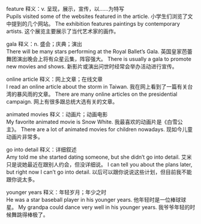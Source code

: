 feature 释义：v. 呈现，展示，宣传，以……为特写  
Pupils visited some of the websites featured in the article.
小学生们浏览了文中提到的几个网站。
The exhibition features paintings by contemporary artists.
这个展览主要展示了当代艺术家的画作。

gala 释义：n. 盛会；庆典；演出  
There will be many stars performing at the Royal Ballet’s Gala.
英国皇家芭蕾舞团演出晚会上将有众星云集，阵容强大。
There is usually a gala to promote new movies and shows.
新影片或演出问世时经常会举办活动进行宣传。

online article 释义：网上文章；在线文章  
I read an online article about the storm in Taiwan.
我在网上看到了一篇有关台湾的暴风雨的文章。
There are many online articles on the presidential campaign.
网上有很多跟总统大选有关的文章。

animated movies 释义：动画片；动画电影  
My favorite animated movie is Snow White.
我最喜欢的动画片是《白雪公主》。
There are a lot of animated movies for children nowadays.
现如今儿童动画片非常多。

go into detail 释义：详细叙述    
Amy told me she started dating someone, but she didn’t go into detail.
艾米只是说她最近在跟别人约会，但没详细说。
I can tell you about the plans later, but right now I can’t go into detail.
以后可以跟你说说这些计划，但目前我不能跟你说太多。

younger years 释义：年轻岁月；年少之时    
He was a star baseball player in his younger years.
他年轻时是一位棒球球星。
My grandpa could dance very well in his younger years.
我爷爷年轻的时候舞跳得棒极了。
